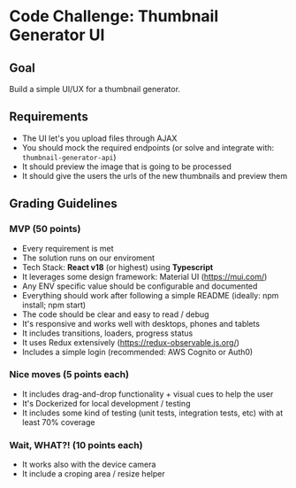 # Code Challenge: Thumbnail Generator UI

## Goal
Build a simple UI/UX for a thumbnail generator.

## Requirements
- The UI let's you upload files through AJAX
- You should mock the required endpoints (or solve and integrate with: `thumbnail-generator-api`)
- It should preview the image that is going to be processed
- It should give the users the urls of the new thumbnails and preview them

## Grading Guidelines

### MVP (50 points)
- Every requirement is met
- The solution runs on our enviroment
- Tech Stack: **React v18** (or highest) using **Typescript**
- It leverages some design framework: Material UI (https://mui.com/)
- Any ENV specific value should be configurable and documented
- Everything should work after following a simple README (ideally: npm install; npm start)
- The code should be clear and easy to read / debug
- It's responsive and works well with desktops, phones and tablets
- It includes transitions, loaders, progress status
- It uses Redux extensively (https://redux-observable.js.org/)
- Includes a simple login (recommended: AWS Cognito or Auth0)

### Nice moves (5 points each)
- It includes drag-and-drop functionality + visual cues to help the user
- It's Dockerized for local development / testing
- It includes some kind of testing (unit tests, integration tests, etc) with at least 70% coverage

### Wait, WHAT?! (10 points each)
- It works also with the device camera
- It include a croping area / resize helper